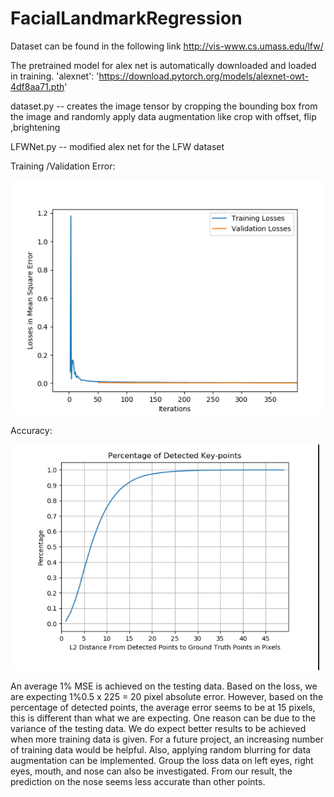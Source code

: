 # FacialLandmarkRegression

Dataset can be found in the following link
http://vis-www.cs.umass.edu/lfw/

The pretrained model for alex net is automatically downloaded and loaded in training.
 'alexnet': 'https://download.pytorch.org/models/alexnet-owt-4df8aa71.pth'
 
 dataset.py -- creates the image tensor by cropping the bounding box from the image and randomly apply data augmentation like crop with offset, flip ,brightening 
 
 LFWNet.py -- modified alex net for the LFW dataset
 
 Training /Validation Error:
 
 ![Error plot](https://github.com/vishnusanjayrs/FacialLandmarkRegression/blob/master/plots/Training%20validation%20error.png)
 
 Accuracy:
 
 ![Accuracy plot](https://github.com/vishnusanjayrs/FacialLandmarkRegression/blob/master/plots/Test%20Accuracy.png)
 


An average 1% MSE is achieved on the
testing data. Based on the loss, we are expecting 1%0.5 x 225 = 20 pixel absolute error.
However, based on the percentage of detected points, the average error seems to be at
15 pixels, this is different than what we are expecting. One reason can be due to the
variance of the testing data. We do expect better results to be achieved when more
training data is given.
For a future project, an increasing number of training data would be helpful. Also,
applying random blurring for data augmentation can be implemented. Group the loss
data on left eyes, right eyes, mouth, and nose can also be investigated. From our
result, the prediction on the nose seems less accurate than other points.
 
 
